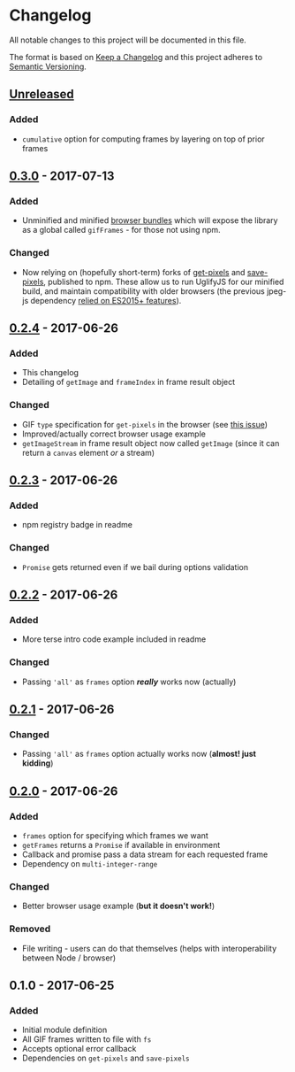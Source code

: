 # Changelog
All notable changes to this project will be documented in this file.

The format is based on [Keep a Changelog](http://keepachangelog.com/en/1.0.0/)
and this project adheres to [Semantic Versioning](http://semver.org/spec/v2.0.0.html).

## [Unreleased]

### Added
- `cumulative` option for computing frames by layering on top of prior frames

## [0.3.0] - 2017-07-13
### Added
- Unminified and minified [browser bundles](https://github.com/benwiley4000/gif-frames/blob/master/README.md#cdn-scripts) which will expose the library as a global called `gifFrames` - for those not using npm.

### Changed
- Now relying on (hopefully short-term) forks of [get-pixels](https://www.npmjs.com/package/get-pixels-jpeg-js-upgrade) and [save-pixels](https://www.npmjs.com/package/save-pixels-jpeg-js-upgrade), published to npm. These allow us to run UglifyJS for our minified build, and maintain compatibility with older browsers (the previous jpeg-js dependency [relied on ES2015+ features](https://github.com/eugeneware/jpeg-js/pull/26)).

## [0.2.4] - 2017-06-26
### Added
- This changelog
- Detailing of `getImage` and `frameIndex` in frame result object

### Changed
- GIF `type` specification for `get-pixels` in the browser (see [this issue](https://github.com/scijs/get-pixels/issues/33))
- Improved/actually correct browser usage example
- `getImageStream` in frame result object now called `getImage` (since it can return a `canvas` element *or* a stream)

## [0.2.3] - 2017-06-26
### Added
- npm registry badge in readme

### Changed
- `Promise` gets returned even if we bail during options validation

## [0.2.2] - 2017-06-26
### Added
- More terse intro code example included in readme

### Changed
- Passing `'all'` as `frames` option ***really*** works now (actually)

## [0.2.1] - 2017-06-26
### Changed
- Passing `'all'` as `frames` option actually works now (**almost! just kidding**)

## [0.2.0] - 2017-06-26
### Added
- `frames` option for specifying which frames we want
- `getFrames` returns a `Promise` if available in environment
- Callback and promise pass a data stream for each requested frame
- Dependency on `multi-integer-range`

### Changed
- Better browser usage example (**but it doesn't work!**)

### Removed
- File writing - users can do that themselves (helps with interoperability between Node / browser)

## 0.1.0 - 2017-06-25
### Added
- Initial module definition
- All GIF frames written to file with `fs`
- Accepts optional error callback
- Dependencies on `get-pixels` and `save-pixels`

[Unreleased]: https://github.com/benwiley4000/gif-frames/compare/v0.2.4...HEAD
[0.3.0]: https://github.com/benwiley4000/gif-frames/compare/v0.2.4...v0.3.0
[0.2.4]: https://github.com/benwiley4000/gif-frames/compare/v0.2.3...v0.2.4
[0.2.3]: https://github.com/benwiley4000/gif-frames/compare/v0.2.2...v0.2.3
[0.2.2]: https://github.com/benwiley4000/gif-frames/compare/v0.2.1...v0.2.2
[0.2.1]: https://github.com/benwiley4000/gif-frames/compare/v0.2.0...v0.2.1
[0.2.0]: https://github.com/benwiley4000/gif-frames/compare/v0.1.0...v0.2.0

